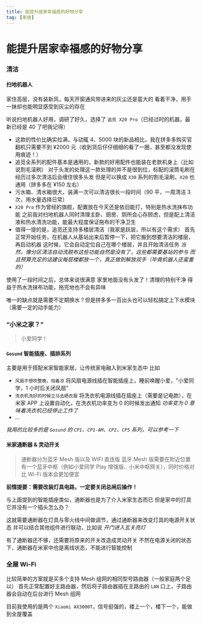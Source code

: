 ```yaml
---
title: 能提升居家幸福感的好物分享
tag: [家居] 
---
```


# 能提升居家幸福感的好物分享

### 清洁

#### 扫地机器人

家住高层，没有装新风，每天开窗通风带进来的灰尘还是蛮大的
看着干净，用手一抹却也能明显感受到灰尘的存在

听说扫地机器人好用，调研了好久，选择了 `追觅 X20 Pro`（已经过时的机器，最新已经是 40 了吧我记得）
- 这款的性价比确实拉满，与动辄 4、5000 块的新品相比，我在拼多多购买官翻机只需要不到 ¥2000 元（收到货后仔仔细细的看了一圈，甚至都没发现使用痕迹！）
- 追觅全系列的配件基本是通用的，新款的好用配件也能装在老款机身上（比如说割毛滚刷）
    对于头发的处理这一款处理的并不是很到位，标配的滚筒毛刷在经历过多次清洁后会缠住很多头发
    但是可以换成 `X30` 系列的割毛滚刷，`X20` 也通用（拼多多在 ¥150 左右）
- 污水箱、清水箱很大，装满一次可以清洁很长一段时间（90 平，一周清洁 3 次，用水量选择日常）
- `X20 Pro` 作为曾经的旗舰，配置放在今天还是依旧能打，特别是热水洗抹布功能
    之前我对扫地机器人同时清理主卧、厨房、厕所会心存顾虑，但是配上清洁液和热水清洗功能，能最大程度保证拖布的干净卫生
- 值得一提的是，追觅还支持多楼层清洁（我家是跃层，所以有这个需求）
    首先正常开始任务，在机器人从基站出来后暂停一下，把它搬到想要清洁的楼层，再启动机器
    这时候，它会自动定位自己在哪个楼层，并且开始清洁任务
    *当然，像分区清洁自动洗脱布这些功能自然是没有了，这些都需要基站的参与
    而且预算充足的话建议每层楼都放一个，真正做到解放双手（毕竟机器人还蛮重的）*

使用了一段时间之后，总体来说很满意
家里地面没有头发了！清理的特别干净
得益于热水洗抹布功能，拖完地也不会有异味

唯一的缺点就是需要不定期换水？但是拼多多一百出头也可以轻松搞定上下水模块（需要一定的动手能力）

### “小米之家？”

> 小爱同学！

#### `Gosund` 智能插座、插排系列

主要是用于搭配米家智能家居，让传统家电融入到米家生态中
比如
- `风扇不想吹整晚，怕着凉`
    将风扇电源线插在智能插座上，睡前唤醒小爱，"小爱同学，1 小时后关闭风扇"
- `洗衣机洗好的时候立马去晒衣服`
    将洗衣机电源线插在插座上（需要是记电款），在米家 APP 上设置自动化，在洗衣机功率变为 0 的时候发出通知
    *功率变为 0 意味着洗衣机已经停止工作了*
- ...

 *我用的比较多的是 `Gosund` 的 `CP1`、`CP1-AM`、`CP2`、`CP5` 系列，可以参考一下*

#### 米家通断器 & 灵动开关

> 通断器分为蓝牙 Mesh 版以及 WIFI 直连版
> 蓝牙 Mesh 版需要在附近位置有一个蓝牙中枢（例如小爱同学 Play 增强版、小米中枢网关），同时价格对比 Wi-Fi 版本会更加便宜

**前情提要：需要改装灯具电路，一定要关闭总闸后操作！**

与上面提到的智能插座类似，通断器也是为了介入米家生态而已
但是家中的灯具它并没有一个插头怎么办？

这就需要通断器在灯具与零火线中间做调节，通过通断器来改变灯具的电源开关状态
并可以结合其他组件进行联动，比如说 *开门进入玄关亮灯*

有了通断器还不够，还需要将原来的开关改造成灵动开关
不然在电源关闭的状态下，通断器在米家中也是离线状态，不能进行智能控制

### 全屋 Wi-Fi

比较简单的方案就是买多个支持 Mesh 组网的相同型号路由器（一般家庭两个足以）
首先正常配置好主路由器，然后将子路由器插在主路由的 `LAN` 口上，子路由器会自动在后台进行 Mesh 组网

目前我使用的是两个 `Xiaomi AX3000T`，信号挺强的，楼上一个，楼下一个，能做到全屋覆盖
